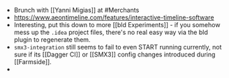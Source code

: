 - Brunch with [[Yanni Migias]] at #Merchants
- https://www.aeontimeline.com/features/interactive-timeline-software
- Interesting, put this down to more [[bld Experiments]] - if you somehow mess up the `.idea` project files, there's no real easy way via the bld plugin to regenerate them.
- `smx3-integration` still seems to fail to even START running currently, not sure if its [[Dagger CI]] or [[SMX3]] config changes introduced during [[Farmside]].
-